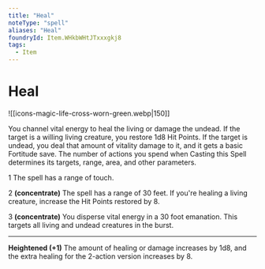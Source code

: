 ```yaml
---
title: "Heal"
noteType: "spell"
aliases: "Heal"
foundryId: Item.WHkbWHtJTxxxgkj8
tags:
  - Item
---
```


# Heal
![[icons-magic-life-cross-worn-green.webp|150]]

You channel vital energy to heal the living or damage the undead. If the target is a willing living creature, you restore 1d8 Hit Points. If the target is undead, you deal that amount of vitality damage to it, and it gets a basic Fortitude save. The number of actions you spend when Casting this Spell determines its targets, range, area, and other parameters.

1 The spell has a range of touch.

2 **(concentrate)** The spell has a range of 30 feet. If you're healing a living creature, increase the Hit Points restored by 8.

3 **(concentrate)** You disperse vital energy in a 30 foot emanation. This targets all living and undead creatures in the burst.

* * *

**Heightened (+1)** The amount of healing or damage increases by 1d8, and the extra healing for the 2-action version increases by 8.
